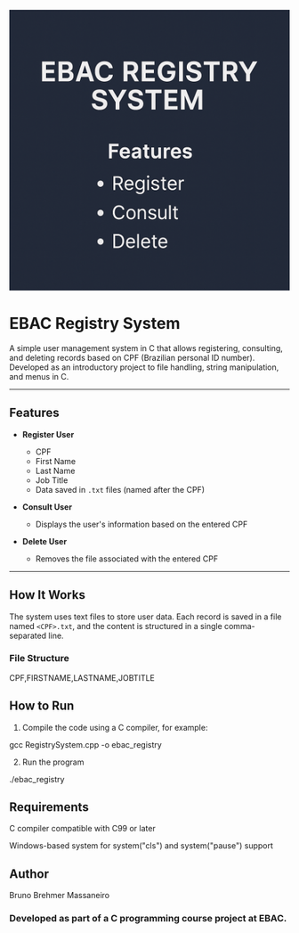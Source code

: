 ![EBAC Registry System](./EBAC_Registry_System.png)

# EBAC Registry System

A simple user management system in C that allows registering, consulting, and deleting records based on CPF (Brazilian personal ID number). Developed as an introductory project to file handling, string manipulation, and menus in C.

---

##  Features

- **Register User**
  - CPF
  - First Name
  - Last Name
  - Job Title
  - Data saved in `.txt` files (named after the CPF)

- **Consult User**
  - Displays the user's information based on the entered CPF

- **Delete User**
  - Removes the file associated with the entered CPF

---

##  How It Works

The system uses text files to store user data. Each record is saved in a file named `<CPF>.txt`, and the content is structured in a single comma-separated line.

### File Structure

CPF,FIRSTNAME,LASTNAME,JOBTITLE

## How to Run

1. Compile the code using a C compiler, for example:

gcc RegistrySystem.cpp -o ebac_registry

2. Run the program

./ebac_registry

## Requirements

C compiler compatible with C99 or later

Windows-based system for system("cls") and system("pause") support

## Author
 Bruno Brehmer Massaneiro
 ### Developed as part of a C programming course project at EBAC.
